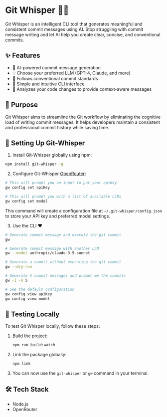 # Git Whisper 🤖✨

Git Whisper is an intelligent CLI tool that generates meaningful and consistent commit messages using AI. Stop struggling with commit message writing and let AI help you create clear, concise, and conventional commits.

## ✨ Features

- 🤖 AI-powered commit message generation
- 💡 Choose your preferred LLM (GPT-4, Claude, and more)
- 📝 Follows conventional commit standards
- 🚀 Simple and intuitive CLI interface
- 🔄 Analyzes your code changes to provide context-aware messages

## 🎯 Purpose

Git Whisper aims to streamline the Git workflow by eliminating the cognitive load of writing commit messages. It helps developers maintain a consistent and professional commit history while saving time.

## 🚀 Setting Up Git-Whisper

1. Install Git-Whisper globally using npm:

```bash
npm install git-whisper -g
```

2. Configure Git-Whisper [OpenRouter](https://openrouter.ai):

```bash
# This will prompt you an input to put your apiKey
gw config set apiKey

# This will prompt you with a list of available LLMs
gw config set model
```

This command will create a configuration file at `~/.git-whisper/config.json` to store your API key and preferred model settings.

3. Use the CLI ❤️

```bash
# Generate commit message and execute the git commit
gw

# Generate commit message with another LLM
gw --model anthropic/claude-3.5-sonnet

# Generate a commit without executing the git commit
gw --dry-run

# Generate 5 commit messages and prompt me the commits
gw -i -n 5

# See the default configuration
gw config view apiKey
gw config view model
```

## 🧪 Testing Locally

To test Git Whisper locally, follow these steps:

1. Build the project:

   ```sh
   npm run build:watch
   ```

2. Link the package globally:

   ```sh
   npm link
   ```

3. You can now use the `git-whisper` or `gw` command in your terminal.

## 🛠️ Tech Stack

- Node.js
- OpenRouter

